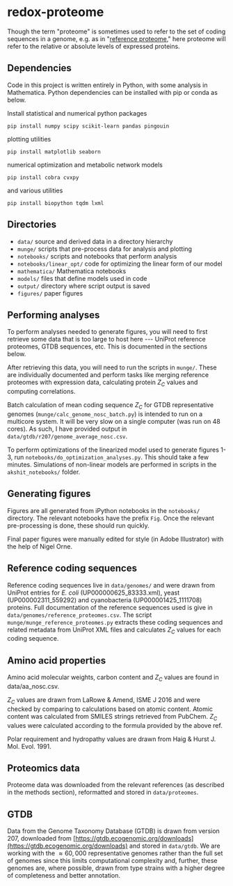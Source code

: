 # redox-proteome

Though the term "proteome" is sometimes used to refer to the set of coding sequences in a genome, e.g. as in "[reference proteome](https://www.uniprot.org/help/reference_proteome)," here proteome will refer to the relative or absolute levels of expressed proteins. 

## Dependencies 

Code in this project is written entirely in Python, with some analysis in Mathematica. Python dependencies can be installed with pip or conda as below. 

Install statistical and numerical python packages

```
pip install numpy scipy scikit-learn pandas pingouin
```

plotting utilities 

```
pip install matplotlib seaborn
```

numerical optimization and metabolic network models

```
pip install cobra cvxpy 
```

and various utilities

```
pip install biopython tqdm lxml
```

## Directories

* `data/` source and derived data in a directory hierarchy
* `munge/` scripts that pre-process data for analysis and plotting
* `notebooks/` scripts and notebooks that perform analysis
* `notebooks/linear_opt/` code for optimizing the linear form of our model
* `mathematica/` Mathematica notebooks
* `models/` files that define models used in code 
* `output/` directory where script output is saved
* `figures/` paper figures

## Performing analyses

To perform analyses needed to generate figures, you will need to first retrieve some data that is too large to host here --- UniProt reference proteomes, GTDB sequences, etc. This is documented in the sections below. 

After retrieving this data, you will need to run the scripts in `munge/`. These are individually documented and perform tasks like merging reference proteomes with expression data, calculating protein $Z_C$ values and computing correlations. 

Batch calculation of mean coding sequence $Z_C$ for GTDB representative genomes (`munge/calc_genome_nosc_batch.py`) is intended to run on a multicore system. It will be very slow on a single computer (was run on 48 cores). As such, I have provided output in `data/gtdb/r207/genome_average_nosc.csv`.

To perform optimizations of the linearized model used to generate figures 1-3, run `notebooks/do_optimization_analyses.py`. This should take a few minutes. Simulations of non-linear models are performed in scripts in the `akshit_notebooks/` folder. 

## Generating figures

Figures are all generated from iPython notebooks in the `notebooks/` directory. The relevant notebooks have the prefix `Fig`. Once the relevant pre-processing is done, these should run quickly.

Final paper figures were manually edited for style (in Adobe Illustrator) with the help of Nigel Orne. 

## Reference coding sequences

Reference coding sequences live in `data/genomes/` and were drawn from UniProt entries for *E. coli* (UP000000625_83333.xml), yeast (UP000002311_559292) and cyanobacteria (UP000001425_1111708) proteins. Full documentation of the reference sequences used is give in `data/genomes/reference_proteomes.csv`. The script `munge/munge_reference_proteomes.py` extracts these coding sequences and related metadata from UniProt XML files and calculates $Z_C$ values for each coding sequence. 

## Amino acid properties 

Amino acid molecular weights, carbon content and $Z_C$ values are found in data/aa_nosc.csv. 

$Z_C$ values are drawn from LaRowe & Amend, ISME J 2016 and were checked by comparing to calculations based on atomic content. Atomic content was calculated from SMILES strings retrieved from PubChem. $Z_C$ values were calculated according to the formula provided by the above ref.

Polar requirement and hydropathy values are drawn from Haig & Hurst J. Mol. Evol. 1991.

## Proteomics data

Proteome data was downloaded from the relevant references (as described in the methods section), reformatted and stored in `data/proteomes`.

## GTDB

Data from the Genome Taxonomy Database (GTDB) is drawn from version 207, downloaded from [https://gtdb.ecogenomic.org/downloads](https://gtdb.ecogenomic.org/downloads) and stored in `data/gtdb`. We are working with the $\approx 60,000$ representative genomes rather than the full set of genomes since this limits computational complexity and, further, these genomes are, where possible, drawn from type strains with a higher degree of completeness and better annotation. 

